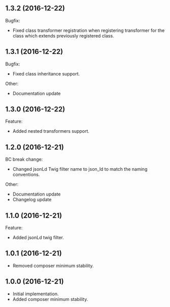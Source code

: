 ## 1.3.2 (2016-12-22)

Bugfix:

* Fixed class transformer registration when registering transformer for the class which extends previously registered class.

## 1.3.1 (2016-12-22)

Bugfix:

* Fixed class inheritance support.

Other:

* Documentation update

## 1.3.0 (2016-12-22)

Feature:

* Added nested transformers support.

## 1.2.0 (2016-12-21)

BC break change:

* Changed jsonLd Twig filter name to json_ld to match the naming conventions.

Other:

* Documentation update
* Changelog update

## 1.1.0 (2016-12-21)

Feature:

* Added jsonLd twig filter.

## 1.0.1 (2016-12-21)

* Removed composer minimum stability.

## 1.0.0 (2016-12-21)

* Initial implementation.
* Added composer minimum stability.

